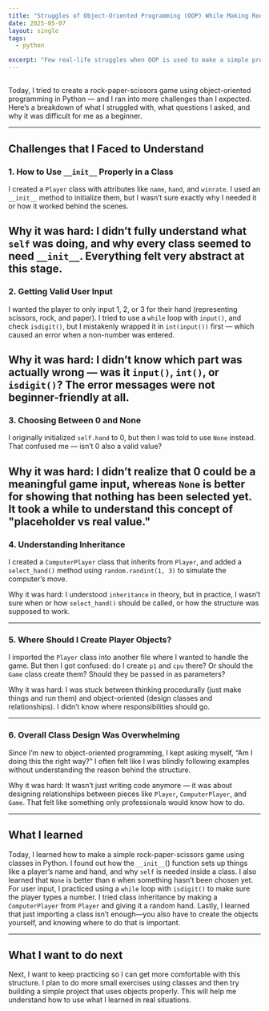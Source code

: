 ```yaml
---
title: "Struggles of Object-Oriented Programming (OOP) While Making Rock Paper Scissor Game"
date: 2025-05-07
layout: single
tags:
  - python

excerpt: "Few real-life struggles when OOP is used to make a simple program"
---
```


## 
Today, I tried to create a rock-paper-scissors game using object-oriented programming in Python — and I ran into more challenges than I expected. Here’s a breakdown of what I struggled with, what questions I asked, and why it was difficult for me as a beginner.

---

## Challenges that I Faced to Understand

### 1. How to Use `__init__` Properly in a Class

I created a `Player` class with attributes like `name`, `hand`, and `winrate`. I used an `__init__` method to initialize them, but I wasn’t sure exactly why I needed it or how it worked behind the scenes.

Why it was hard: I didn’t fully understand what `self` was doing, and why every class seemed to need `__init__`. Everything felt very abstract at this stage.
---

### 2. Getting Valid User Input

I wanted the player to only input 1, 2, or 3 for their hand (representing scissors, rock, and paper). I tried to use a `while` loop with `input()`, and check `isdigit()`, but I mistakenly wrapped it in `int(input())` first — which caused an error when a non-number was entered.

Why it was hard: I didn’t know which part was actually wrong — was it `input()`, `int()`, or `isdigit()`? The error messages were not beginner-friendly at all.
---
### 3. Choosing Between 0 and None

I originally initialized `self.hand` to 0, but then I was told to use `None` instead. That confused me — isn’t 0 also a valid value?

Why it was hard: I didn’t realize that 0 could be a meaningful game input, whereas `None` is better for showing that nothing has been selected yet. It took a while to understand this concept of "placeholder vs real value."
---
### 4. Understanding Inheritance

I created a `ComputerPlayer` class that inherits from `Player`, and added a `select_hand()` method using `random.randint(1, 3)` to simulate the computer’s move.

Why it was hard: I understood `inheritance` in theory, but in practice, I wasn’t sure when or how `select_hand()` should be called, or how the structure was supposed to work.

---
### 5. Where Should I Create Player Objects?

I imported the `Player` class into another file where I wanted to handle the game. But then I got confused: do I create `p1` and `cpu` there? Or should the `Game` class create them? Should they be passed in as parameters?

Why it was hard: I was stuck between thinking procedurally (just make things and run them) and object-oriented (design classes and relationships). I didn’t know where responsibilities should go.

---
### 6. Overall Class Design Was Overwhelming

Since I’m new to object-oriented programming, I kept asking myself, “Am I doing this the right way?” I often felt like I was blindly following examples without understanding the reason behind the structure.

Why it was hard: It wasn’t just writing code anymore — it was about designing relationships between pieces like `Player`, `ComputerPlayer`, and `Game`. That felt like something only professionals would know how to do.


---

## What I learned

Today, I learned how to make a simple rock-paper-scissors game using classes in Python. I found out how the `__init__`() function sets up things like a player’s name and hand, and why `self` is needed inside a class. I also learned that `None` is better than `0` when something hasn’t been chosen yet. For user input, I practiced using a `while` loop with `isdigit()` to make sure the player types a number. I tried class inheritance by making a `ComputerPlayer` from `Player` and giving it a random hand. Lastly, I learned that just importing a class isn’t enough—you also have to create the objects yourself, and knowing where to do that is important.

---

## What I want to do next

Next, I want to keep practicing so I can get more comfortable with this structure. I plan to do more small exercises using classes and then try building a simple project that uses objects properly. This will help me understand how to use what I learned in real situations.